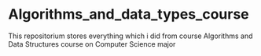 # Algorithms_and_data_types_course
This repositorium stores everything which i did from course Algorithms and Data Structures course on Computer Science major
